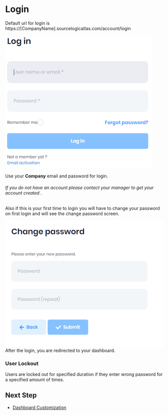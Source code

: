 # Login

Default url for login is https://[CompanyName].sourcelogicatlas.com/account/login

![login.PNG](../../images/login.PNG)

Use your **Company** email and password for login. 

###### If you do not have an account please contact your manager to get your account created .

Also if this is your first time to login you will have to change your password on first login and will see the change password screen.

![](../../images/resetpassword.PNG)
After the login, you are redirected to your dashboard.


### User Lockout
 Users are locked out for specified duration if they enter wrong password for a specified amount of times.

 ## Next Step

* [Dashboard Customization](../dashboard/customizing.md)